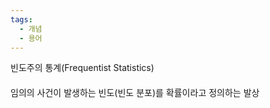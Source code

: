 ```yaml
---
tags:
  - 개념
  - 용어
---
```


빈도주의 통계(Frequentist Statistics)

####
임의의 사건이 발생하는 빈도(빈도 분포)를 확률이라고 정의하는 발상